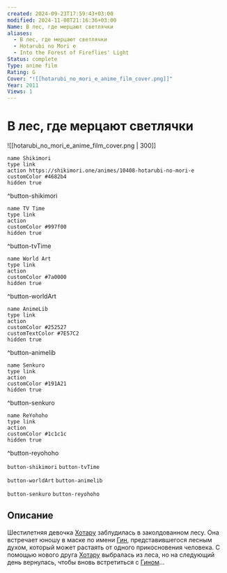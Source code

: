 ```yaml
---
created: 2024-09-23T17:59:43+03:00
modified: 2024-11-08T21:16:36+03:00
Name: В лес, где мерцают светлячки
aliases:
  - В лес, где мерцают светлячки
  - Hotarubi no Mori e
  - Into the Forest of Fireflies' Light
Status: complete
Type: anime film
Rating: G
Cover: "![[hotarubi_no_mori_e_anime_film_cover.png]]"
Year: 2011
Views: 1
---
```


# В лес, где мерцают светлячки

![[hotarubi_no_mori_e_anime_film_cover.png | 300]]

```button
name Shikimori
type link
action https://shikimori.one/animes/10408-hotarubi-no-mori-e
customColor #4682b4
hidden true
```
^button-shikimori

```button
name TV Time
type link
action 
customColor #997f00
hidden true
```
^button-tvTime

```button
name World Art
type link
action 
customColor #7a0000
hidden true
```
^button-worldArt

```button
name AnimeLib
type link
action 
customColor #252527
customTextColor #7E57C2
hidden true
```
^button-animelib

```button
name Senkuro
type link
action 
customColor #191A21
hidden true
```
^button-senkuro

```button
name ReYohoho
type link
action 
customColor #1c1c1c
hidden true
```
^button-reyohoho



`button-shikimori` `button-tvTime`

`button-worldArt` `button-animelib`

`button-senkuro` `button-reyohoho`

## Описание

Шестилетняя девочка [Хотару](https://shikimori.one/characters/41371-hotaru-takegawa) заблудилась в заколдованном лесу. Она встречает юношу в маске по имени [Гин](https://shikimori.one/characters/41311-gin), представившегося лесным духом, который может растаять от одного прикосновения человека. С помощью нового друга [Хотару](https://shikimori.one/characters/41371-hotaru-takegawa) выбралась из леса, но на следующий день вернулась, чтобы вновь встретиться с [Гином](https://shikimori.one/characters/41311-gin)...
